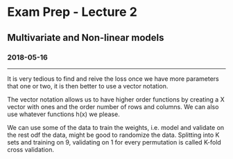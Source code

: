 # Exam Prep - Lecture 2
## Multivariate and Non-linear models
### 2018-05-16
---
It is very tedious to find and reive the loss once we have more parameters that one or two, it is then better to use a vector notation. 

The vector notation allows us to have higher order functions by creating a X vector with ones and the order number of rows and columns. We can also use whatever functions h(x) we please. 


We can use some of the data to train the weights, i.e. model and validate on the rest odf the data, might be good to randomize the data. Splitting into K sets and training on 9, validating on 1 for every permutation is called K-fold cross validation. 